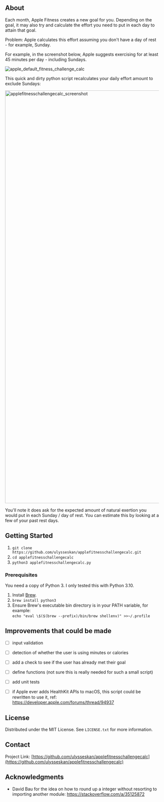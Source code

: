 <!-- ABOUT THE PROJECT -->
## About

Each month, Apple Fitness creates a new goal for you.  Depending on the goal,
it may also try and calculate the effort you need to put in each day to
attain that goal.

Problem: Apple calculates this effort assuming you don't have a day
of rest - for example, Sunday.

For example, in the screenshot below, Apple suggests exercising for at least 45 minutes
per day - including Sundays.

![apple_default_fitness_challenge_calc](https://user-images.githubusercontent.com/71786368/190300141-469877ee-7935-427c-b5ec-4a183977735f.jpg)

This quick and dirty python script recalculates your daily effort amount
to exclude Sundays:

<img width="1353" alt="applefitnesschallengecalc_screenshot" src="https://user-images.githubusercontent.com/71786368/190300161-c54b27bd-f331-4bea-9ff4-6543bd72869c.png">

You'll note it does ask for the expected amount of natural exertion you would
put in each Sunday / day of rest.  You can estimate this by looking at a few
of your past rest days.

<!-- GETTING STARTED -->
## Getting Started

1. ```git clone https://github.com/ulysseskan/applefitnesschallengecalc.git```
2. ```cd applefitnesschallengecalc```
3. ```python3 applefitnesschallengecalc.py```

### Prerequisites

You need a copy of Python 3.  I only tested this with Python 3.10.

1. Install [Brew](https://brew.sh).
2. ```brew install python3```
3. Ensure Brew's executable bin directory is in your PATH variable, for example:<br>
```echo "eval \$($(brew --prefix)/bin/brew shellenv)" >>~/.profile```

<!-- IMPROVEMENTS -->
## Improvements that could be made

- [ ] input validation
- [ ] detection of whether the user is using minutes or calories
- [ ] add a check to see if the user has already met their goal
- [ ] define functions (not sure this is really needed for such a small script)
- [ ] add unit tests
- [ ] if Apple ever adds HealthKit APIs to macOS, this script could be rewritten to use it, ref: https://developer.apple.com/forums/thread/94937


<!-- LICENSE -->
## License

Distributed under the MIT License. See `LICENSE.txt` for more information.




<!-- CONTACT -->
## Contact

Project Link: [https://github.com/ulysseskan/applefitnesschallengecalc](https://github.com/ulysseskan/applefitnesschallengecalc)




<!-- ACKNOWLEDGMENTS -->
## Acknowledgments

* David Bau for the idea on how to round up a integer without resorting to importing another module: https://stackoverflow.com/a/35125872
